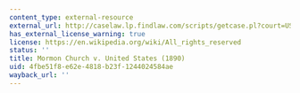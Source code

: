 ```yaml
---
content_type: external-resource
external_url: http://caselaw.lp.findlaw.com/scripts/getcase.pl?court=US&vol=136&invol=1
has_external_license_warning: true
license: https://en.wikipedia.org/wiki/All_rights_reserved
status: ''
title: Mormon Church v. United States (1890)
uid: 4fbe51f8-e62e-4818-b23f-1244024584ae
wayback_url: ''
---
```

